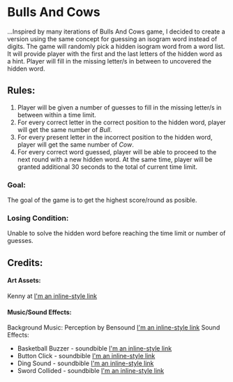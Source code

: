 # Bulls And Cows

...Inspired by many iterations of Bulls And Cows game, I decided to create a version using the same concept for guessing an isogram word instead of digits. The game will randomly pick a hidden isogram word from a word list. It will provide player with the first and the last letters of the hidden word as a hint. Player will fill in the missing letter/s in between to uncovered the hidden word. 

## Rules:
1. Player will be given a number of guesses to fill in the missing letter/s in between within a time limit.
2. For every correct letter in the correct position to the hidden word, player will get the same number of *Bull*.
3. For every present letter in the incorrect position to the hidden word, player will get the same number of *Cow*.
4. For every correct word guessed, player will be able to proceed to the next round with a new hidden word. At the same time, player will be granted additional 30 seconds to the total of current time limit. 

### Goal:
The goal of the game is to get the highest score/round as posible.

### Losing Condition:
Unable to solve the hidden word before reaching the time limit or number of guesses. 

## Credits: 
#### Art Assets: 
Kenny at [I'm an inline-style link](www.kenney.nl)
#### Music/Sound Effects:
Background Music: Perception by Bensound [I'm an inline-style link](https://www.bensound.com/royalty-free-music/corporate-pop)
Sound Effects:
* Basketball Buzzer - soundbible [I'm an inline-style link](www.soundbible.com)
* Button Click - soundbible [I'm an inline-style link](www.soundbible.com)
* Ding Sound - soundbible [I'm an inline-style link](www.soundbible.com)
* Sword Collided - soundbible [I'm an inline-style link](www.soundbible.com)
